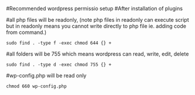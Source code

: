 #Recommended wordpress permissio setup
#After installation of plugins

#all php files will be readonly, (note php files in readonly can execute script but in readonly means you cannot write directly to php file ie. adding code from command.)
```
sudo find . -type f -exec chmod 644 {} +
```
#all folders will be 755 which means wordpress can read, write, edit, delete
```
sudo find . -type d -exec chmod 755 {} +
```
#wp-config.php will be read only
```
chmod 660 wp-config.php 
```
